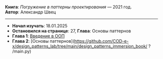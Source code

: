 **Книга**: *Погружение в паттерны проектирования* — 2021 год.  
**Автор**: Александр Швец
___
- **Начал изучать**: 18.01.2025  
- **Остановился на странице**: 27, **Глава**: Основы паттернов
- **Глава 1**: [Введение в ООП](https://github.com/COD-e-x/design_patterns_lab/tree/main/design_patterns_immersion_book/oop_introduction/main.py) 
- **Глава 2**: [Основы паттернов](https://github.com/COD-e-x/design_patterns_lab/tree/main/design_patterns_immersion_book/ ? /main.py)

